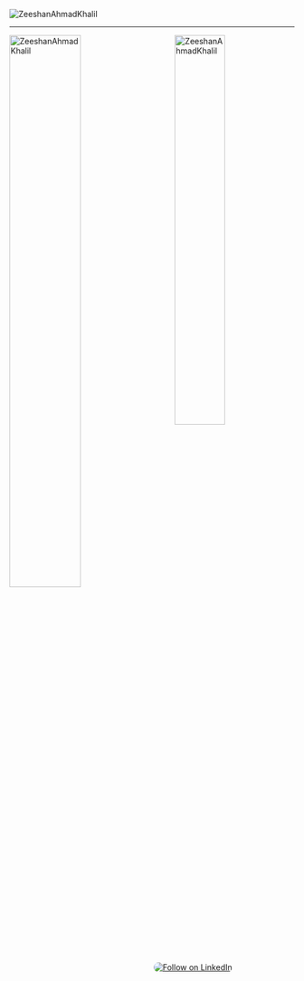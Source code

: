 <p align="left">
  <img
    src="https://komarev.com/ghpvc/?username=ZeeshanAhmadKhalil&label=Profile%20views&color=129e00&style=plastic"
    alt="ZeeshanAhmadKhalil"
  />
</p>
<hr />

<span>
  <p>
    <img
      align="right"
      width="42%"
      src="https://github-readme-stats.vercel.app/api/top-langs?username=ZeeshanAhmadKhalil&show_icons=true&locale=en&layout=compact"
      alt="ZeeshanAhmadKhalil"
    />
  </p>
  <p>
    <img
      align="left"
      width="50%"
      src="https://github-readme-streak-stats.herokuapp.com/?user=ZeeshanAhmadKhalil&"
      alt="ZeeshanAhmadKhalil"
    />
  </p>
</span>

<p>
</p>
<p>
</p>

<p align="left">
  <a href="https://www.linkedin.com/comm/mynetwork/discovery-see-all?usecase=PEOPLE_FOLLOWS&followMember=zeeshan-ahmad-khalil-873185169" target="_blank">
    <img 
      src="https://img.shields.io/badge/Follow_on_LinkedIn-0a66c2?style=for-the-badge&logo=linkedin&logoColor=white&labelColor=0a66c2" 
      alt="Follow on LinkedIn" 
      style="border-radius: 16px;"/>
  </a>
</p>
